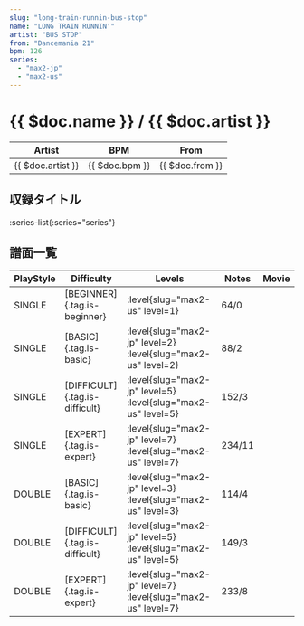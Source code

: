 ```yaml
---
slug: "long-train-runnin-bus-stop"
name: "LONG TRAIN RUNNIN'"
artist: "BUS STOP"
from: "Dancemania 21"
bpm: 126
series:
  - "max2-jp"
  - "max2-us"
---
```


# {{ $doc.name }} / {{ $doc.artist }}

|Artist|BPM|From|
|------|---|----|
|{{ $doc.artist }}|{{ $doc.bpm }}|{{ $doc.from }}|

## 収録タイトル

:series-list{:series="series"}

## 譜面一覧

|PlayStyle|Difficulty|Levels|Notes|Movie|
|---------|----------|------|-----|-----|
|SINGLE|[BEGINNER]{.tag.is-beginner}|:level{slug="max2-us" level=1}|64/0||
|SINGLE|[BASIC]{.tag.is-basic}|:level{slug="max2-jp" level=2} :level{slug="max2-us" level=2}|88/2||
|SINGLE|[DIFFICULT]{.tag.is-difficult}|:level{slug="max2-jp" level=5} :level{slug="max2-us" level=5}|152/3||
|SINGLE|[EXPERT]{.tag.is-expert}|:level{slug="max2-jp" level=7} :level{slug="max2-us" level=7}|234/11||
|DOUBLE|[BASIC]{.tag.is-basic}|:level{slug="max2-jp" level=3} :level{slug="max2-us" level=3}|114/4||
|DOUBLE|[DIFFICULT]{.tag.is-difficult}|:level{slug="max2-jp" level=5} :level{slug="max2-us" level=5}|149/3||
|DOUBLE|[EXPERT]{.tag.is-expert}|:level{slug="max2-jp" level=7} :level{slug="max2-us" level=7}|233/8||
